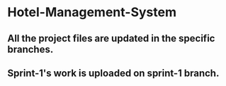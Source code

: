 # Hotel-Management-System
## All the project files are updated in the specific branches.
## Sprint-1's work is uploaded on sprint-1 branch.
